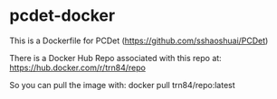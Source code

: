 # pcdet-docker
This is a Dockerfile for 
PCDet (https://github.com/sshaoshuai/PCDet)

There is a Docker Hub Repo associated with this repo at: 
https://hub.docker.com/r/trn84/repo

So you can pull the image with:
docker pull trn84/repo:latest
